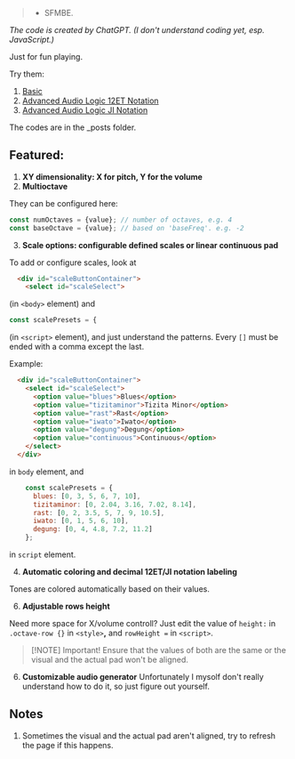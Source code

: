 > - SFMBE.

*The code is created by ChatGPT. (I don't understand coding yet, esp. JavaScript.)*

Just for fun playing.

Try them:
1. [Basic](https://codineslifen.github.io/MusicTouchpad-XY-Multioctave-w-Continuous-CustomizableScales-12ETandJINotation-AutomaticallyColored/2025/05/10/basic.html)
2. [Advanced Audio Logic 12ET Notation](https://codineslifen.github.io/MusicTouchpad-XY-Multioctave-w-Continuous-CustomizableScales-12ETandJINotation-AutomaticallyColored/2025/06/15/advancedaudio12et.html)
3. [Advanced Audio Logic JI Notation](https://codineslifen.github.io/MusicTouchpad-XY-Multioctave-w-Continuous-CustomizableScales-12ETandJINotation-AutomaticallyColored/2025/06/15/advancedaudiojust.html)

The codes are in the _posts folder.

## Featured:
1. **XY dimensionality: X for pitch, Y for the volume**
2. **Multioctave**

They can be configured here:
```js
const numOctaves = {value}; // number of octaves, e.g. 4
const baseOctave = {value}; // based on 'baseFreq'. e.g. -2
```
3. **Scale options: configurable defined scales or linear continuous pad**

To add or configure scales, look at
```html
  <div id="scaleButtonContainer">
    <select id="scaleSelect">
```
(in `<body>` element) and
```js
const scalePresets = {
```
(in `<script>` element), and just understand the patterns. Every `[]` must be ended with a comma except the last.

Example:
```html
  <div id="scaleButtonContainer">
    <select id="scaleSelect">
      <option value="blues">Blues</option>
      <option value="tizitaminor">Tizita Minor</option>
      <option value="rast">Rast</option>
      <option value="iwato">Iwato</option>
      <option value="degung">Degung</option>
      <option value="continuous">Continuous</option>
    </select>
  </div>
```
in `body` element, and
```js
    const scalePresets = {
      blues: [0, 3, 5, 6, 7, 10],
      tizitaminor: [0, 2.04, 3.16, 7.02, 8.14],
      rast: [0, 2, 3.5, 5, 7, 9, 10.5],
      iwato: [0, 1, 5, 6, 10],
      degung: [0, 4, 4.8, 7.2, 11.2]
    };
```
in `script` element.

4. **Automatic coloring and decimal 12ET/JI notation labeling**

Tones are colored automatically based on their values.

6. **Adjustable rows height**

Need more space for X/volume controll? Just edit the value of `height:` in `.octave-row {}` in `<style>`**,** and `rowHeight =` in `<script>`.
> [!NOTE] Important!
> Ensure that the values of both are the same or the visual and the actual pad won't be aligned.

6. **Customizable audio generator**
Unfortunately I mysolf don't really understand how to do it, so just figure out yourself.

## Notes
1. Sometimes the visual and the actual pad aren't aligned, try to refresh the page if this happens.
